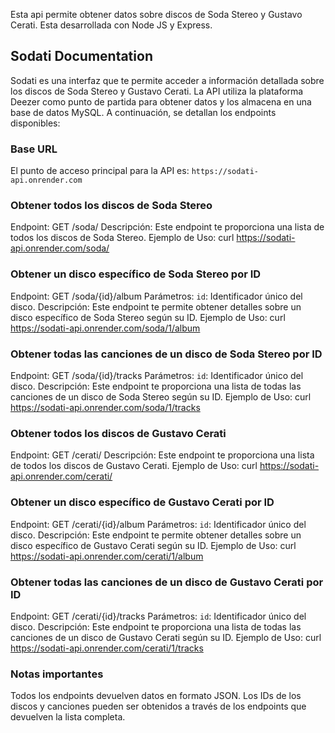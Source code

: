 Esta api permite obtener datos sobre discos de Soda Stereo y Gustavo Cerati. Esta desarrollada con Node JS y Express.

## Sodati Documentation
 Sodati es una interfaz que te permite acceder a información detallada sobre los discos de Soda Stereo y Gustavo Cerati. La API utiliza la plataforma Deezer como punto de partida para obtener datos y los almacena en una base de datos MySQL. A continuación, se detallan los endpoints disponibles:

### Base URL
El punto de acceso principal para la API es: `https://sodati-api.onrender.com`

### Obtener todos los discos de Soda Stereo
Endpoint:
GET /soda/
Descripción:
Este endpoint te proporciona una lista de todos los discos de Soda Stereo.
Ejemplo de Uso:
curl https://sodati-api.onrender.com/soda/

### Obtener un disco específico de Soda Stereo por ID
Endpoint:
GET /soda/{id}/album
Parámetros:
`id`: Identificador único del disco.
Descripción:
Este endpoint te permite obtener detalles sobre un disco específico de Soda Stereo según su ID.
Ejemplo de Uso:
curl https://sodati-api.onrender.com/soda/1/album

### Obtener todas las canciones de un disco de Soda Stereo por ID
Endpoint:
GET /soda/{id}/tracks
Parámetros:
`id`: Identificador único del disco.
Descripción:
Este endpoint te proporciona una lista de todas las canciones de un disco de Soda Stereo según su ID.
Ejemplo de Uso:
curl https://sodati-api.onrender.com/soda/1/tracks

### Obtener todos los discos de Gustavo Cerati
Endpoint:
GET /cerati/
Descripción:
Este endpoint te proporciona una lista de todos los discos de Gustavo Cerati.
Ejemplo de Uso:
curl https://sodati-api.onrender.com/cerati/

### Obtener un disco específico de Gustavo Cerati por ID
Endpoint:
GET /cerati/{id}/album
Parámetros:
`id`: Identificador único del disco.
Descripción:
Este endpoint te permite obtener detalles sobre un disco específico de Gustavo Cerati según su ID.
Ejemplo de Uso:
curl https://sodati-api.onrender.com/cerati/1/album

### Obtener todas las canciones de un disco de Gustavo Cerati por ID
Endpoint:
GET /cerati/{id}/tracks
Parámetros:
`id`: Identificador único del disco.
Descripción:
Este endpoint te proporciona una lista de todas las canciones de un disco de Gustavo Cerati según su ID.
Ejemplo de Uso:
curl https://sodati-api.onrender.com/cerati/1/tracks

### Notas importantes
Todos los endpoints devuelven datos en formato JSON.
Los IDs de los discos y canciones pueden ser obtenidos a través de los endpoints que devuelven la lista completa.